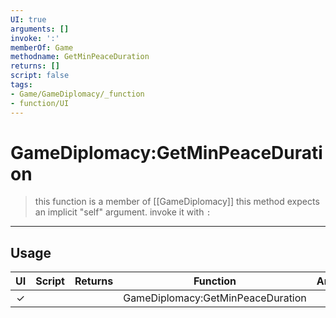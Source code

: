 ```yaml
---
UI: true
arguments: []
invoke: ':'
memberOf: Game
methodname: GetMinPeaceDuration
returns: []
script: false
tags:
- Game/GameDiplomacy/_function
- function/UI
---
```

# GameDiplomacy:GetMinPeaceDuration
> this function is a member of [[GameDiplomacy]]
> this method expects an implicit "self" argument. invoke it with `:`
-----
## Usage
|  UI | Script | Returns | Function | Arguments |
|:---:|:------:|-------:|:--------:|:---------|
|✓| ||GameDiplomacy:GetMinPeaceDuration||
